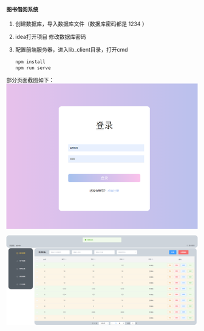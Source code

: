 
#### 图书借阅系统
1. 创建数据库，导入数据库文件（数据库密码都是 1234 ）

2. idea打开项目 修改数据库密码

3. 配置前端服务器，进入lib_client目录，打开cmd

   ```
   npm install
   npm run serve
   ```

部分页面截图如下：
![登录页面](SampleImageimage1.png)

![主页面](SampleImageimage3.png)

